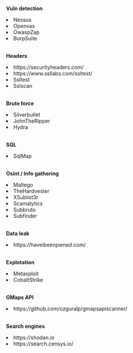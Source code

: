 <b> Vuln detection </b>
<li>Nessus</li>
<li>Openvas</li>
<li>OwaspZap</li>
<li>BurpSuite</li>
<br>
  
<b>Headers</b>
<li>https://securityheaders.com/</li>
<li>https://www.ssllabs.com/ssltest/</li>
<li>Ssltest</li>
<li>Sslscan</li>
<br>

<b>Brute force</b>
<li>Silverbullet</li>
<li>JohnTheRipper</li>
<li>Hydra</li>
<br>

<b>SQL</b>
<li>SqlMap</li>
<br>
  
<b>Osint / Info gathering</b>
<li>Maltego</li>
<li>TheHardvester</li>
<li>XSublist3r</li>
<li>Scamalytics</li>
<li>Subbruto</li>
<li>Subfinder</li>
<br>

<b>Data leak</b>
<li>https://haveibeenpwned.com/</li>
<br>

<b>Explotation</b>
<li>Metasploit</li>
<li>CobaltStrike</li>
<br>

<b>GMaps API</b>
<li>https://github.com/ozguralp/gmapsapiscanner/</li>
<br>

<b>Search engines</b>
<li>https://shodan.io</li>
<li>https://search.censys.io/</li>
